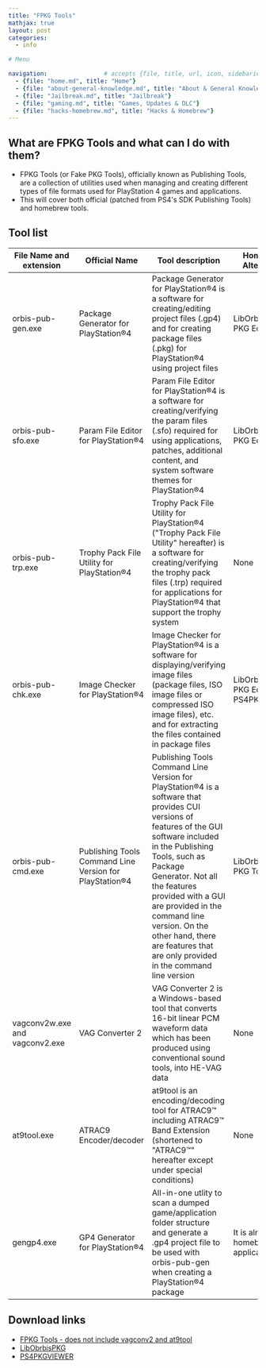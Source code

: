 ```yaml
---
title: "FPKG Tools"
mathjax: true
layout: post
categories:
  - info

# Menu

navigation:                # accepts {file, title, url, icon, sidebaricon}
  - {file: "home.md", title: "Home"}
  - {file: "about-general-knowledge.md", title: "About & General Knowledge"}
  - {file: "Jailbreak.md", title: "Jailbreak"}
  - {file: "gaming.md", title: "Games, Updates & DLC"}
  - {file: "hacks-homebrew.md", title: "Hacks & Homebrew"}
---
```


## What are FPKG Tools and what can I do with them?

* FPKG Tools (or Fake PKG Tools), officially known as Publishing Tools, are a collection of utilities used when managing and creating different types of file formats used for PlayStation 4 games and applications.
* This will cover both official (patched from PS4's SDK Publishing Tools) and homebrew tools.

## Tool list

| File Name and extension | Official Name | Tool description | Homebrew Alternative |
| ----------------------- | ------------- | ---------------  |  ------------------  |
| orbis-pub-gen.exe | Package Generator for PlayStation®4 | Package Generator for PlayStation®4 is a software for creating/editing project files (.gp4) and for creating package files (.pkg) for PlayStation®4 using project files | LibOrbisPKG's PKG Editor |
| orbis-pub-sfo.exe | Param File Editor for PlayStation®4 | Param File Editor for PlayStation®4 is a software for creating/verifying the param files (.sfo) required for using applications, patches, additional content, and system software themes for PlayStation®4 | LibOrbisPKG's PKG Editor |
| orbis-pub-trp.exe | Trophy Pack File Utility for PlayStation®4 | Trophy Pack File Utility for PlayStation®4 ("Trophy Pack File Utility" hereafter) is a software for creating/verifying the trophy pack files (.trp) required for applications for PlayStation®4 that support the trophy system | None |
| orbis-pub-chk.exe | Image Checker for PlayStation®4 | Image Checker for PlayStation®4 is a software for displaying/verifying image files (package files, ISO image files or compressed ISO image files), etc. and for extracting the files contained in package files | LibOrbisPKG's PKG Editor & PS4PKGVIEWER |
| orbis-pub-cmd.exe | Publishing Tools Command Line Version for PlayStation®4 | Publishing Tools Command Line Version for PlayStation®4 is a software that provides CUI versions of features of the GUI software included in the Publishing Tools, such as Package Generator. Not all the features provided with a GUI are provided in the command line version. On the other hand, there are features that are only provided in the command line version | LibOrbisPKG's PKG Tool |
| vagconv2w.exe and vagconv2.exe | VAG Converter 2 | VAG Converter 2 is a Windows-based tool that converts 16-bit linear PCM waveform data which has been produced using conventional sound tools, into HE-VAG data | None |
| at9tool.exe | ATRAC9 Encoder/decoder | at9tool is an encoding/decoding tool for ATRAC9™ including ATRAC9™ Band Extension (shortened to "ATRAC9™" hereafter except under special conditions) | None |
| gengp4.exe | GP4 Generator for PlayStation®4 | All-in-one utlity to scan a dumped game/application folder structure and generate a .gp4 project file to be used with orbis-pub-gen when creating a PlayStation®4 package | It is already a homebrew application | 

## Download links

* <a href="https://github.com/CyB1K/PS4-Fake-PKG-Tools-3.87"> FPKG Tools - does not include vagconv2 and at9tool </a>
* <a href="https://github.com/OpenOrbis/LibOrbisPkg"> LibObrbisPKG </a>
* <a href="https://sites.google.com/site/theleecherman/ps4pkgviewer"> PS4PKGVIEWER </a>
